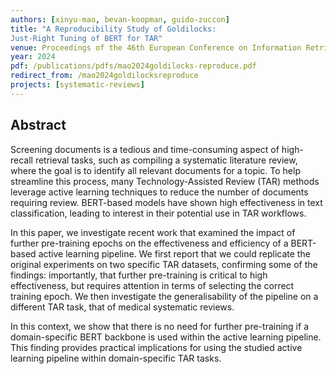 ```yaml
---
authors: [xinyu-mao, bevan-koopman, guido-zuccon]
title: "A Reproducibility Study of Goldilocks:
Just-Right Tuning of BERT for TAR"
venue: Proceedings of the 46th European Conference on Information Retrieval (ECIR 2024)
year: 2024
pdf: /publications/pdfs/mao2024goldilocks-reproduce.pdf
redirect_from: /mao2024goldilocksreproduce
projects: [systematic-reviews]
---
```


## Abstract

Screening documents is a tedious and time-consuming aspect of high-recall retrieval tasks, such as compiling a systematic literature review, where the goal is to identify all relevant documents for a topic. To help streamline this process, many Technology-Assisted Review (TAR) methods leverage active learning techniques to reduce the number of documents requiring review. BERT-based models have shown high effectiveness in text classification, leading to interest in their potential use in TAR workflows. 

In this paper, we investigate recent work that examined the impact of further pre-training epochs on the effectiveness and efficiency of a BERT-based active learning pipeline. We first report that we could replicate the original experiments on two specific TAR datasets, confirming some of the findings: importantly, that further pre-training is critical to high effectiveness, but requires attention in terms of selecting the correct training epoch. We then investigate the generalisability of the pipeline on a different TAR task, that of medical systematic reviews.

In this context, we show that there is no need for further pre-training if a domain-specific BERT backbone is used within the active learning pipeline. This finding provides practical implications for using the studied active learning pipeline within domain-specific TAR tasks.
